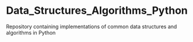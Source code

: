 # Data_Structures_Algorithms_Python
Repository containing implementations of common data structures and algorithms in Python
